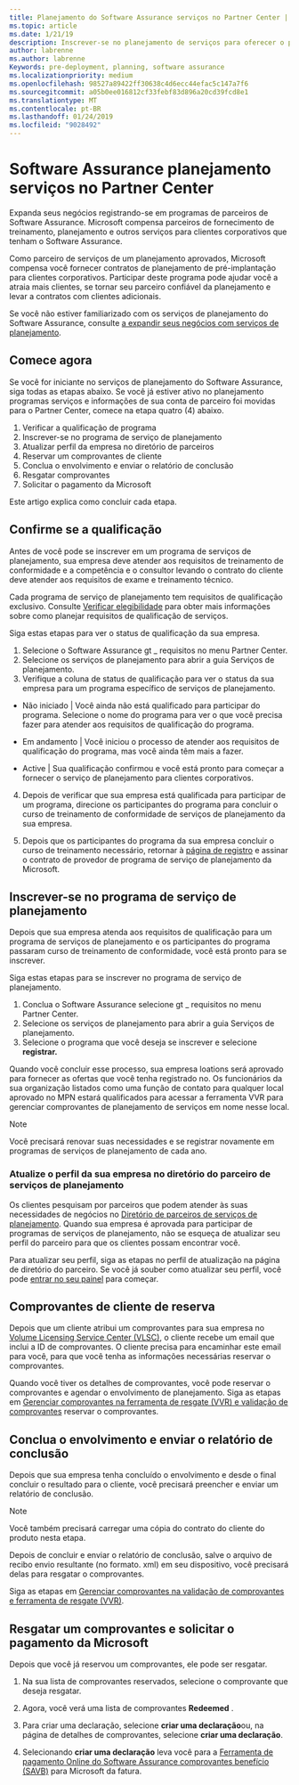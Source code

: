 ```yaml
---
title: Planejamento do Software Assurance serviços no Partner Center | Partner Center
ms.topic: article
ms.date: 1/21/19
description: Inscrever-se no planejamento de serviços para oferecer o planejamento da implantação de pré-lançamento para clientes corporativos
author: labrenne
ms.author: labrenne
Keywords: pre-deployment, planning, software assurance
ms.localizationpriority: medium
ms.openlocfilehash: 98527a89422ff30638c4d6ecc44efac5c147a7f6
ms.sourcegitcommit: a05b0ee016812cf33febf83d896a20cd39fcd8e1
ms.translationtype: MT
ms.contentlocale: pt-BR
ms.lasthandoff: 01/24/2019
ms.locfileid: "9028492"
---
```

# <a name="software-assurance-planning-services-in-partner-center"></a>Software Assurance planejamento serviços no Partner Center

Expanda seus negócios registrando-se em programas de parceiros de Software Assurance. Microsoft compensa parceiros de fornecimento de treinamento, planejamento e outros serviços para clientes corporativos que tenham o Software Assurance.

Como parceiro de serviços de um planejamento aprovados, Microsoft compensa você fornecer contratos de planejamento de pré-implantação para clientes corporativos. Participar deste programa pode ajudar você a atraia mais clientes, se tornar seu parceiro confiável da planejamento e levar a contratos com clientes adicionais.

Se você não estiver familiarizado com os serviços de planejamento do Software Assurance, consulte [a expandir seus negócios com serviços de planejamento](https://planningservices.partners.extranet.microsoft.com/en/Pages/default.aspx).


## <a name="get-started"></a>Comece agora

Se você for iniciante no serviços de planejamento do Software Assurance, siga todas as etapas abaixo. Se você já estiver ativo no planejamento programas serviços e informações de sua conta de parceiro foi movidas para o Partner Center, comece na etapa quatro (4) abaixo. 

1. Verificar a qualificação de programa 
2. Inscrever-se no programa de serviço de planejamento
3. Atualizar perfil da empresa no diretório de parceiros
4. Reservar um comprovantes de cliente 
5. Conclua o envolvimento e enviar o relatório de conclusão
6. Resgatar comprovantes 
7. Solicitar o pagamento da Microsoft

Este artigo explica como concluir cada etapa.

## <a name="confirm-eligibility"></a>Confirme se a qualificação

Antes de você pode se inscrever em um programa de serviços de planejamento, sua empresa deve atender aos requisitos de treinamento de conformidade e a competência e o consultor levando o contrato do cliente deve atender aos requisitos de exame e treinamento técnico. 

Cada programa de serviço de planejamento tem requisitos de qualificação exclusivo. Consulte [Verificar elegibilidade](https://planningservices.partners.extranet.microsoft.com/en/Pages/partnereligibilityrequirements.aspx) para obter mais informações sobre como planejar requisitos de qualificação de serviços.

Siga estas etapas para ver o status de qualificação da sua empresa.

1. Selecione o Software Assurance gt _ requisitos no menu Partner Center. 
2. Selecione os serviços de planejamento para abrir a guia Serviços de planejamento.
3. Verifique a coluna de status de qualificação para ver o status da sua empresa para um programa específico de serviços de planejamento. 

- Não iniciado | Você ainda não está qualificado para participar do programa. Selecione o nome do programa para ver o que você precisa fazer para atender aos requisitos de qualificação do programa.

- Em andamento | Você iniciou o processo de atender aos requisitos de qualificação do programa, mas você ainda têm mais a fazer.

- Active | Sua qualificação confirmou e você está pronto para começar a fornecer o serviço de planejamento para clientes corporativos. 

4. Depois de verificar que sua empresa está qualificada para participar de um programa, direcione os participantes do programa para concluir o curso de treinamento de conformidade de serviços de planejamento da sua empresa. 

5. Depois que os participantes do programa da sua empresa concluir o curso de treinamento necessário, retornar à [página de registro](https://planningservices.partners.extranet.microsoft.com/en/Pages/GetRegistered.aspx) e assinar o contrato de provedor de programa de serviço de planejamento da Microsoft. 

## <a name="enroll-in-a-planning-service-program"></a>Inscrever-se no programa de serviço de planejamento

Depois que sua empresa atenda aos requisitos de qualificação para um programa de serviços de planejamento e os participantes do programa passaram curso de treinamento de conformidade, você está pronto para se inscrever. 

Siga estas etapas para se inscrever no programa de serviço de planejamento.

1. Conclua o Software Assurance selecione gt _ requisitos no menu Partner Center. 
2. Selecione os serviços de planejamento para abrir a guia Serviços de planejamento.
3. Selecione o programa que você deseja se inscrever e selecione **registrar.**

Quando você concluir esse processo, sua empresa loations será aprovado para fornecer as ofertas que você tenha registrado no. Os funcionários da sua organização listados como uma função de contato para qualquer local aprovado no MPN estará qualificados para acessar a ferramenta VVR para gerenciar comprovantes de planejamento de serviços em nome nesse local. 
>[!Note]
> Você precisará renovar suas necessidades e se registrar novamente em programas de serviços de planejamento de cada ano.

### <a name="update-your-companys-profile-in-the-planning-services-partner-directory"></a>Atualize o perfil da sua empresa no diretório do parceiro de serviços de planejamento 

Os clientes pesquisam por parceiros que podem atender às suas necessidades de negócios no [Diretório de parceiros de serviços de planejamento](https://directory.partners.extranet.microsoft.com/psbproviders/). Quando sua empresa é aprovada para participar de programas de serviços de planejamento, não se esqueça de atualizar seu perfil do parceiro para que os clientes possam encontrar você. 

Para atualizar seu perfil, siga as etapas no perfil de atualização na página de diretório do parceiro. Se você já souber como atualizar seu perfil, você pode [entrar no seu painel](https://planningservices.partners.extranet.microsoft.com/en/Pages/dashboard.aspx) para começar.  

## <a name="reserve-customer-voucher"></a>Comprovantes de cliente de reserva

Depois que um cliente atribui um comprovantes para sua empresa no [Volume Licensing Service Center (VLSC)](https://www.microsoft.com/Licensing/servicecenter/default.aspx), o cliente recebe um email que inclui a ID de comprovantes. O cliente precisa para encaminhar este email para você, para que você tenha as informações necessárias reservar o comprovantes. 

Quando você tiver os detalhes de comprovantes, você pode reservar o comprovantes e agendar o envolvimento de planejamento. Siga as etapas em [Gerenciar comprovantes na ferramenta de resgate (VVR) e validação de comprovantes](voucher-validation-tool.md) reservar o comprovantes.  

## <a name="complete-the-engagement-and-submit-completion-report"></a>Conclua o envolvimento e enviar o relatório de conclusão

Depois que sua empresa tenha concluído o envolvimento e desde o final concluir o resultado para o cliente, você precisará preencher e enviar um relatório de conclusão.

>[!NOTE]
> Você também precisará carregar uma cópia do contrato do cliente do produto nesta etapa. 

Depois de concluir e enviar o relatório de conclusão, salve o arquivo de recibo envio resultante (no formato. xml) em seu dispositivo, você precisará delas para resgatar o comprovantes.

Siga as etapas em [Gerenciar comprovantes na validação de comprovantes e ferramenta de resgate (VVR)](voucher-validation-tool.md).

## <a name="redeem-a-voucher-and-request-payment-from-microsoft"></a>Resgatar um comprovantes e solicitar o pagamento da Microsoft

Depois que você já reservou um comprovantes, ele pode ser resgatar. 

1. Na sua lista de comprovantes reservados, selecione o comprovante que deseja resgatar. 
2. Agora, você verá uma lista de comprovantes **Redeemed** .

4. Para criar uma declaração, selecione **criar uma declaração**ou, na página de detalhes de comprovantes, selecione **criar uma declaração**.

5. Selecionando **criar uma declaração** leva você para a [Ferramenta de pagamento Online do Software Assurance comprovantes benefício (SAVB)](https://planningservices.partners.extranet.microsoft.com/en/Pages/getpaid.aspx) para Microsoft da fatura.